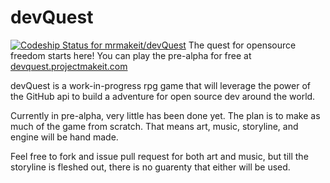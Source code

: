 devQuest
========

[ ![Codeship Status for mrmakeit/devQuest](https://www.codeship.io/projects/61a35cc0-642e-0131-f886-1ec0fa106aeb/status?branch=master)](https://www.codeship.io/projects/12432)
The quest for opensource freedom starts here!  You can play the pre-alpha for free at [devquest.projectmakeit.com](http://devquest.projectmakeit.com/)

devQuest is a work-in-progress rpg game that will leverage the power of the GitHub api to build a adventure for open source dev around the world.

Currently in pre-alpha, very little has been done yet.  The plan is to make as much of the game from scratch.  That means art, music, storyline, and engine will be hand made.

Feel free to fork and issue pull request for both art and music, but till the storyline is fleshed out, there is no guarenty that either will be used.
